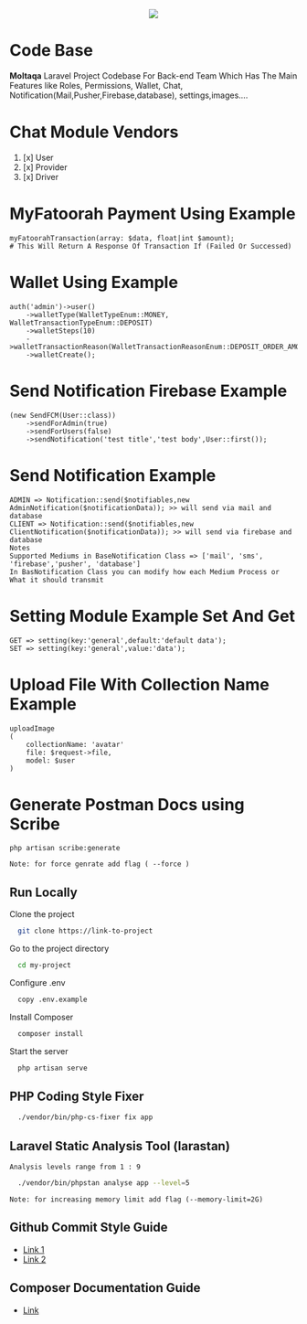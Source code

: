 <p align="center"><a href="https://www.linkedin.com/company/moltaqa/"
target="_blank">
<img src="https://scontent.fcai19-3.fna.fbcdn.net/v/t39.30808-6/295064610_450347597101663_8667352545573167439_n.jpg?_nc_cat=105&ccb=1-7&_nc_sid=a2f6c7&_nc_ohc=DclAfTKddr8AX_aagC5&_nc_ht=scontent.fcai19-3.fna&oh=00_AfCbqd6tDgsqs2y4grNdlX7vtIpczLSbqdQFB3aUqrkCSQ&oe=652594FA"></a></p>



# Code Base

**Moltaqa** Laravel Project Codebase For Back-end Team
Which Has The Main Features like
Roles, Permissions, Wallet, Chat, Notification(Mail,Pusher,Firebase,database), settings,images....

# Chat Module Vendors
1. [x] User
2. [x] Provider
3. [x] Driver

# MyFatoorah Payment Using Example

    myFatoorahTransaction(array: $data, float|int $amount);
    # This Will Return A Response Of Transaction If (Failed Or Successed)

# Wallet Using Example

    auth('admin')->user()
        ->walletType(WalletTypeEnum::MONEY, WalletTransactionTypeEnum::DEPOSIT)
        ->walletSteps(10)
        ->walletTransactionReason(WalletTransactionReasonEnum::DEPOSIT_ORDER_AMOUNT)
        ->walletCreate();

# Send Notification Firebase Example

    (new SendFCM(User::class))
        ->sendForAdmin(true)
        ->sendForUsers(false)
        ->sendNotification('test title','test body',User::first());

# Send Notification Example

    ADMIN => Notification::send($notifiables,new AdminNotification($notificationData)); >> will send via mail and database
    CLIENT => Notification::send($notifiables,new ClientNotification($notificationData)); >> will send via firebase and database
    Notes
    Supported Mediums in BaseNotification Class => ['mail', 'sms', 'firebase','pusher', 'database']
    In BasNotification Class you can modify how each Medium Process or What it should transmit

# Setting Module Example Set And Get

    GET => setting(key:'general',default:'default data');
    SET => setting(key:'general',value:'data');

# Upload File With Collection Name Example

    uploadImage
    (
        collectionName: 'avatar'
        file: $request->file,
        model: $user
    )

# Generate Postman Docs using Scribe

    php artisan scribe:generate

    Note: for force genrate add flag ( --force )

## Run Locally

Clone the project

```bash
  git clone https://link-to-project
```

Go to the project directory

```bash
  cd my-project
```

Configure .env

```bash
  copy .env.example
```

Install Composer

```bash
  composer install
```

Start the server

```bash
  php artisan serve
```

## PHP Coding Style Fixer

```bash
  ./vendor/bin/php-cs-fixer fix app
```

## Laravel Static Analysis Tool (larastan)

    Analysis levels range from 1 : 9

```bash
  ./vendor/bin/phpstan analyse app --level=5
```
    Note: for increasing memory limit add flag (--memory-limit=2G)

## Github Commit Style Guide

- [Link 1](https://gist.github.com/ericavonb/3c79e5035567c8ef3267)
- [Link 2](https://gist.github.com/abravalheri/34aeb7b18d61392251a2)

## Composer Documentation Guide

- [Link](https://getcomposer.org/doc/articles/scripts.md)
